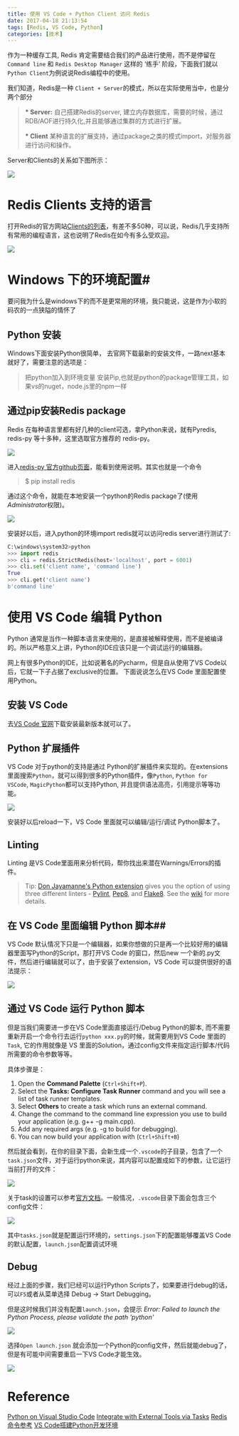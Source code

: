 ```yaml
---
title: 使用 VS Code + Python Client 访问 Redis
date: 2017-04-18 21:13:54
tags: [Redis, VS Code, Python]
categories: [技术]
---
```


作为一种缓存工具, Redis 肯定需要结合我们的产品进行使用，而不是停留在`Command line` 和 `Redis Desktop Manager` 这样的 ‘练手’ 阶段，下面我们就以`Python Client`为例说说Redis编程中的使用。

我们知道，Redis是一种 `Client + Server`的模式，所以在实际使用当中，也是分两个部分


>__* Server:__
>自己搭建Redis的server, 建立内存数据库，需要的时候，通过RDB/AOF进行持久化,并且能够通过集群的方式进行扩展。
>
>__* Client__
>某种语言的扩展支持，通过package之类的模式import，对服务器进行访问和操作。

Server和Clients的关系如下图所示：

![](redis_in_windows.svg)

# Redis Clients 支持的语言 #

打开Redis的官方网站[Clients的列表](https://redis.io/clients)，有差不多50种，可以说，Redis几乎支持所有常用的编程语言，这也说明了Redis在如今有多么受欢迎。

![](redis_clients_list.png)

# Windows 下的环境配置#

要问我为什么是windows下的而不是更常用的环境，我只能说，这是作为小软的码农的一点狭隘的情怀了

## Python 安装 ##
Windows下面安装Python很简单， 去官网下载最新的安装文件，一路next基本就好了，需要注意的选项是：
> 把python加入到环境变量
> 安装Pip,也就是python的package管理工具，如果vs的nuget，node.js里的npm一样

## 通过pip安装Redis package ##

Redis 在每种语言里都有好几种的client可选，拿Python来说，就有Pyredis, redis-py 等十多种，这里选取官方推荐的 redis-py。

![](redis-py.png) 
 
进入[redis-py 官方github页面](https://github.com/andymccurdy/redis-py)，能看到使用说明。其实也就是一个命令 


> $ pip install redis


通过这个命令，就能在本地安装一个python的Redis package了(使用 *Administrator*权限)。

![](pip_install_redis.png)

安装好以后，进入python的环境import redis就可以访问redis server进行测试了: 

```python
C:\windows\system32>python
>>> import redis
>>> cli = redis.StrictRedis(host='localhost', port = 6001)
>>> cli.set('client name', 'command line')
True
>>> cli.get('client name')
b'command line'

```

# 使用 VS Code 编辑 Python #
Python 通常是当作一种脚本语言来使用的，是直接被解释使用，而不是被编译的。所以严格意义上讲，Python的IDE应该只是一个调试运行的编辑器。

网上有很多Python的IDE，比如说著名的Pycharm，但是自从使用了VS Code以后，它就一下子占据了exclusive的位置。 下面说说怎么在VS Code 里面配置使用Python。

## 安装 VS Code ##
去[VS Code 官网](https://code.visualstudio.com/)下载安装最新版本就可以了。


## Python 扩展插件 ##

VS Code 对于python的支持是通过 Python的扩展插件来实现的。在extensions里面搜索`Python`，就可以得到很多的Python插件，像`Python`, `Python for VSCode`, `MagicPython`都可以支持Python, 并且提供语法高亮，引用提示等等功能。

![](vscode_python_extension.png)

安装好以后reload一下，VS Code 里面就可以编辑/运行/调试 Python脚本了。

## Linting  ##

Linting 是VS Code里面用来分析代码，帮你找出来潜在Warnings/Errors的插件。
>Tip: [Don Jayamanne's Python extension](https://marketplace.visualstudio.com/items?itemName=donjayamanne.python) gives you the option of using three different linters - [Pylint](https://www.pylint.org/), [Pep8](https://pypi.python.org/pypi/pep8), and [Flake8](https://flake8.readthedocs.io/en/latest/). See the [wiki](https://github.com/DonJayamanne/pythonVSCode/wiki/Linting) for more details.



## 在 VS Code 里面编辑 Python 脚本##

VS Code 默认情况下只是一个编辑器，如果你想做的只是再一个比较好用的编辑器里面写Python的Script，那打开VS Code 的窗口，然后new 一个新的.py文件，然后进行编辑就可以了，由于安装了extension，VS Code 可以提供很好的语法提示：

![](python_editor.png)


## 通过 VS Code 运行 Python 脚本 ##

但是当我们需要进一步在VS Code里面直接运行/Debug Python的脚本, 而不需要重新开启一个命令行去运行`python xxx.py`的时候，就需要用到VS Code 里面的 `Task`, 它的作用就像是 VS 里面的Solution，通过config文件来指定运行脚本/代码所需要的命令参数等等。

具体步骤是：

1. Open the **Command Palette** (`Ctrl+Shift+P`).
2. Select the **Tasks: Configure Task Runner** command and you will see a list of task runner templates.
3. Select **Others** to create a task which runs an external command.
4. Change the command to the command line expression you use to build your application (e.g. g++ -g main.cpp).
5. Add any required args (e.g. -g to build for debugging).
6. You can now build your application with (`Ctrl+Shift+B`)

然后就会看到，在你的目录下面，会新生成一个`.vscode`的子目录，包含了一个`task.json`文件，对于运行python来说，其内容可以配置成如下的参数，让它运行当前打开的文件：

![](task_json.png)

关于task的设置可以参考[官方文档](https://code.visualstudio.com/docs/editor/tasks)。一般情况，`.vscode`目录下面会包含三个config文件：

![](vscode_config.png)

其中`tasks.json`就是配置运行环境的，`settings.json`下的配置能够覆盖VS Code的默认配置，`launch.json`配置调试环境

## Debug ##

经过上面的步骤，我们已经可以运行Python Scripts了，如果要进行debug的话，可以`F5`或者从菜单选择 Debug -> Start Debugging。

但是这时候我们并没有配置`launch.json`，会提示 *Error: Failed to launch the Python Process, please validate the path 'python'*

![](debug_error.png)

选择`Open launch.json` 就会添加一个Python的config文件，然后就能debug了，但是有可能中间需要重启一下VS Code才能生效。

![](debug.png)

# Reference #
[Python on Visual Studio Code](https://code.visualstudio.com/docs/languages/python)
[Integrate with External Tools via Tasks](https://code.visualstudio.com/docs/editor/tasks)
[Redis 命令参考](http://redisdoc.com/)
[VS Code搭建Python开发环境](https://xin053.github.io/2016/06/11/VS%20Code%E6%90%AD%E5%BB%BAPython%E5%BC%80%E5%8F%91%E7%8E%AF%E5%A2%83/)